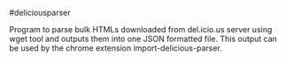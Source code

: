 #deliciousparser

Program to parse bulk HTMLs downloaded from del.icio.us server using wget tool and outputs them into one JSON formatted file. This output can be used by the chrome extension import-delicious-parser.
